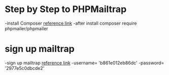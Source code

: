 # Step by Step to PHPMailtrap

-install Composer [reference link](https://getcomposer.org/)
-after install composer require phpmailer/phpmailer

# sign up mailtrap

-sign up mailtrap [reference link](https://mailtrap.io)
-username= 'b861e012eb86dc'
-password= '2977e5c0dbcde2'
